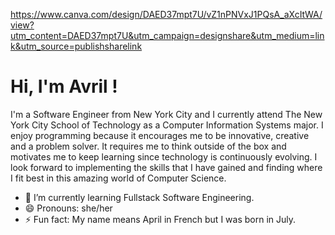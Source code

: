 https://www.canva.com/design/DAED37mpt7U/vZ1nPNVxJ1PQsA_aXcItWA/view?utm_content=DAED37mpt7U&utm_campaign=designshare&utm_medium=link&utm_source=publishsharelink


<h1> Hi, I'm Avril !</h1>

I'm a Software Engineer from New York City and I currently attend The New York City School of Technology as a Computer Information Systems major. 
I enjoy programming because it encourages me to be innovative, creative and a problem solver. 
It requires me to think outside of the box and motivates me to keep learning since technology is continuously evolving. 
I look forward to implementing the skills that I have gained and finding where I fit best in this amazing world of Computer Science.


- 🌱 I’m currently learning Fullstack Software Engineering.
- 😄 Pronouns: she/her
- ⚡ Fun fact: My name means April in French but I was born in July.

